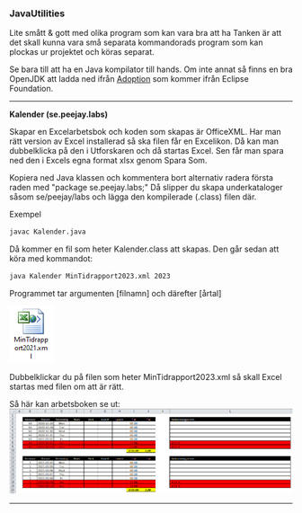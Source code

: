 ### JavaUtilities
Lite smått &amp; gott med olika program som kan vara bra att ha
Tanken är att det skall kunna vara små separata kommandorads program som kan plockas ur projektet och köras separat.

Se bara till att ha en Java kompilator till hands. Om inte annat så finns en bra OpenJDK att ladda ned ifrån [Adoption](https://adoptium.net/)
som kommer ifrån Eclipse Foundation.
***
**Kalender (se.peejay.labs)**

Skapar en Excelarbetsbok och koden som skapas är OfficeXML. Har man rätt version av Excel installerad så ska filen
får en Excelikon. Då kan man dubbelklicka på den i Utforskaren och då startas Excel. Sen får man spara ned den i
Excels egna format xlsx genom Spara Som.

Kopiera ned Java klassen och kommentera bort alternativ radera första raden med "package se.peejay.labs;" 
Då slipper du skapa underkataloger såsom se/peejay/labs och lägga den kompilerade (.class) filen där.

Exempel
```bash
javac Kalender.java
```
Då kommer en fil som heter Kalender.class att skapas. Den går sedan att köra med kommandot:
```bash
java Kalender MinTidrapport2023.xml 2023
```
Programmet tar argumenten [filnamn] och därefter [årtal]

![Ikon](img/OfficeXMLExcel.png)

Dubbelklickar du på filen som heter MinTidrapport2023.xml så skall Excel startas med filen om att är rätt.

Så här kan arbetsboken se ut:
![Arbetsbok](img/Tidrapport.png)
***
